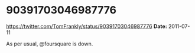 # 90391703046987776
https://twitter.com/TomFrankly/status/90391703046987776
**Date:** 2011-07-11

As per usual, @foursquare is down.
